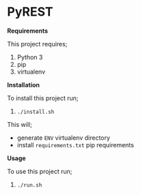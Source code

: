 PyREST
======
**Requirements**

This project requires;

1. Python 3
2. pip
3. virtualenv

**Installation**

To install this project run;

1. `./install.sh`

This will;
* generate `ENV` virtualenv directory
* install `requirements.txt` pip requirements

**Usage**

To use this project run;

1. `./run.sh`
